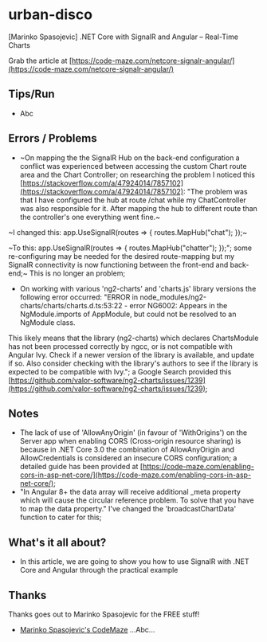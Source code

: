 # urban-disco
[Marinko Spasojevic] .NET Core with SignalR and Angular – Real-Time Charts

Grab the article at [https://code-maze.com/netcore-signalr-angular/](https://code-maze.com/netcore-signalr-angular/)

## Tips/Run

* Abc

## Errors / Problems

* ~On mapping the the SignalR Hub on the back-end configuration a conflict was experienced between accessing the custom Chart route area and the Chart Controller; on researching the problem I noticed this [https://stackoverflow.com/a/47924014/7857102](https://stackoverflow.com/a/47924014/7857102): "The problem was that I have configured the hub at route /chat while my ChatController was also responsible for it. After mapping the hub to different route than the controller's one everything went fine.~

~I changed this: app.UseSignalR(routes => { routes.MapHub<ChatHub>("chat"); });~

~To this: app.UseSignalR(routes => { routes.MapHub<ChatHub>("chatter"); });"; some re-configuring may be needed for the desired route-mapping but my SignalR connectivity is now functioning between the front-end and back-end;~ This is no longer an problem;

* On working with various 'ng2-charts' and 'charts.js' library versions the following error occurred: "ERROR in node_modules/ng2-charts/charts/charts.d.ts:53:22 - error NG6002: Appears in the NgModule.imports of AppModule, but could not be resolved to an NgModule class.

This likely means that the library (ng2-charts) which declares ChartsModule has not been processed correctly by ngcc, or is not compatible with Angular Ivy. Check if a newer version of the library is available, and update if so. Also consider checking with the library's authors to see if the library is expected to be compatible with Ivy."; a Google Search provided this [https://github.com/valor-software/ng2-charts/issues/1239](https://github.com/valor-software/ng2-charts/issues/1239);

## Notes

* The lack of use of 'AllowAnyOrigin' (in favour of 'WithOrigins') on the Server app when enabling CORS (Cross-origin resource sharing) is because in .NET Core 3.0 the combination of AllowAnyOrigin and AllowCredentials is considered an insecure CORS configuration; a detailed guide has been provided at [https://code-maze.com/enabling-cors-in-asp-net-core/](https://code-maze.com/enabling-cors-in-asp-net-core/);
* "In Angular 8+ the data array will receive additional _meta property which will cause the circular reference problem. To solve that you have to map the data property." I've changed the 'broadcastChartData' function to cater for this;

## What's it all about?

* In this article, we are going to show you how to use SignalR with .NET Core and Angular through the practical example

## Thanks

Thanks goes out to Marinko Spasojevic for the FREE stuff!

* [Marinko Spasojevic's CodeMaze](https://code-maze.com/author/marinko/) ...Abc...
